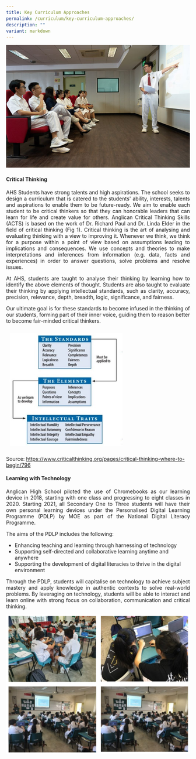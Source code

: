 ```yaml
---
title: Key Curriculum Approaches
permalink: /curriculum/key-curriculum-approaches/
description: ""
variant: markdown
---
```


![](/images/Curriculum/Key%20Curriculum%20Approach/Curriculum_Page_Banner.jpg)
#### Critical Thinking
<p align="justify">
AHS Students have strong talents and high aspirations. The school seeks to design a curriculum that is catered to the students' ability, interests, talents and aspirations to enable them to be future-ready. We aim to enable each student to be critical thinkers so that they can honorable leaders that can learn for life and create value for others.
Anglican Critical Thinking Skills (ACTS) is based on the work of Dr. Richard Paul and Dr. Linda Elder in the field of critical thinking (Fig 1). Critical thinking is the art of analysing and evaluating thinking with a view to improving it. Whenever we think, we think for a purpose within a point of view based on assumptions leading to implications and consequences. We use concepts and theories to make interpretations and inferences from information (e.g. data, facts and experiences) in order to answer questions, solve problems and resolve issues. </p>
<p align="justify">
At AHS, students are taught to analyse their thinking by learning how to identify the above elements of thought. Students are also taught to evaluate their thinking by applying intellectual standards, such as clarity, accuracy, precision, relevance, depth, breadth, logic, significance, and fairness.</p>
<p align="justify">
Our ultimate goal is for these standards to become infused in the thinking of our students, forming part of their inner voice, guiding them to reason better to become fair-minded critical thinkers.
</p>

<!-- CSS Code -->
<style type="text/css">
img.GeneratedImage {
width:309px;height:309px;margin:10px;border-width:0px;border-color:#000000;border-style:solid;
}
</style>

<!-- HTML Code -->
<img class="GeneratedImage" src="/images/Curriculum/Critical%20Thinking/The_Essential_Dimensions_of_CT.jpg">

Source: https://www.criticalthinking.org/pages/critical-thinking-where-to-begin/796

#### Learning with Technology
<p align="justify">
Anglican High School piloted the use of Chromebooks as our learning device in 2018, starting with one class and progressing to eight classes in 2020. Starting 2021, all Secondary One to Three students will have their own personal learning devices under the Personalised Digital Learning Programme (PDLP) by MOE as part of the National Digital Literacy Programme.</p>

The aims of the PDLP includes the following: 

* Enhancing teaching and learning through harnessing of technology
* Supporting self-directed and collaborative learning anytime and anywhere
* Supporting the development of digital literacies to thrive in the digital environment

<p align="justify">
Through the PDLP, students will capitalise on technology to achieve subject mastery and apply knowledge in authentic contexts to solve real-world problems. By leveraging on technology, students will be able to interact and learn online with strong focus on collaboration, communication and critical thinking.</p>

![curriculum](/images/curriculum.png)